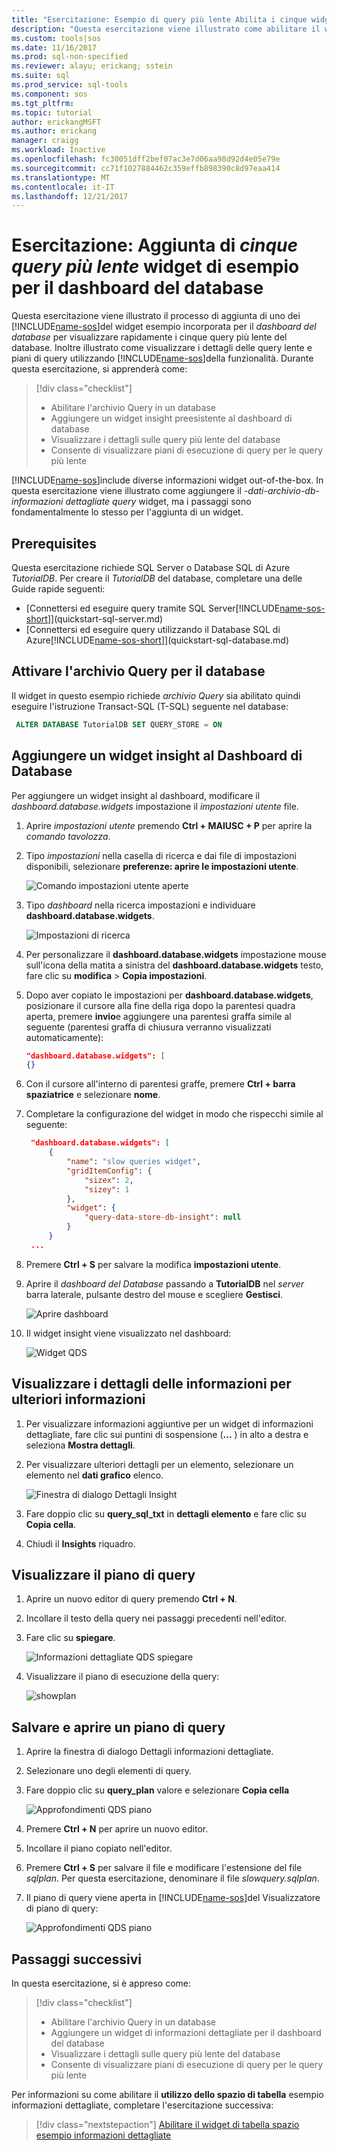 ```yaml
---
title: "Esercitazione: Esempio di query più lente Abilita i cinque widget - Studio operazioni SQL (anteprima) | Documenti Microsoft"
description: "Questa esercitazione viene illustrato come abilitare il widget di esempio le query più lente cinque nel dashboard del database."
ms.custom: tools|sos
ms.date: 11/16/2017
ms.prod: sql-non-specified
ms.reviewer: alayu; erickang; sstein
ms.suite: sql
ms.prod_service: sql-tools
ms.component: sos
ms.tgt_pltfrm: 
ms.topic: tutorial
author: erickangMSFT
ms.author: erickang
manager: craigg
ms.workload: Inactive
ms.openlocfilehash: fc30051dff2bef07ac3e7d06aa98d92d4e05e79e
ms.sourcegitcommit: cc71f1027884462c359effb898390c8d97eaa414
ms.translationtype: MT
ms.contentlocale: it-IT
ms.lasthandoff: 12/21/2017
---
```

# <a name="tutorial-add-the-five-slowest-queries-sample-widget-to-the-database-dashboard"></a>Esercitazione: Aggiunta di *cinque query più lente* widget di esempio per il dashboard del database

Questa esercitazione viene illustrato il processo di aggiunta di uno dei [!INCLUDE[name-sos](../includes/name-sos-short.md)]del widget esempio incorporata per il *dashboard del database* per visualizzare rapidamente i cinque query più lente del database. Inoltre illustrato come visualizzare i dettagli delle query lente e piani di query utilizzando [!INCLUDE[name-sos](../includes/name-sos-short.md)]della funzionalità. Durante questa esercitazione, si apprenderà come:

> [!div class="checklist"]
> * Abilitare l'archivio Query in un database
> * Aggiungere un widget insight preesistente al dashboard di database
> * Visualizzare i dettagli sulle query più lente del database
> * Consente di visualizzare piani di esecuzione di query per le query più lente

[!INCLUDE[name-sos](../includes/name-sos-short.md)]include diverse informazioni widget out-of-the-box. In questa esercitazione viene illustrato come aggiungere il *-dati-archivio-db-informazioni dettagliate query* widget, ma i passaggi sono fondamentalmente lo stesso per l'aggiunta di un widget.

## <a name="prerequisites"></a>Prerequisites

Questa esercitazione richiede SQL Server o Database SQL di Azure *TutorialDB*. Per creare il *TutorialDB* del database, completare una delle Guide rapide seguenti:

- [Connettersi ed eseguire query tramite SQL Server[!INCLUDE[name-sos-short](../includes/name-sos-short.md)]](quickstart-sql-server.md)
- [Connettersi ed eseguire query utilizzando il Database SQL di Azure[!INCLUDE[name-sos-short](../includes/name-sos-short.md)]](quickstart-sql-database.md)



## <a name="turn-on-query-store-for-your-database"></a>Attivare l'archivio Query per il database

Il widget in questo esempio richiede *archivio Query* sia abilitato quindi eseguire l'istruzione Transact-SQL (T-SQL) seguente nel database:

   ```sql
    ALTER DATABASE TutorialDB SET QUERY_STORE = ON
   ```

## <a name="add-an-insight-widget-to-your-database-dashboard"></a>Aggiungere un widget insight al Dashboard di Database

Per aggiungere un widget insight al dashboard, modificare il *dashboard.database.widgets* impostazione il *impostazioni utente* file.

1. Aprire *impostazioni utente* premendo **Ctrl + MAIUSC + P** per aprire la *comando tavolozza*.
2. Tipo *impostazioni* nella casella di ricerca e dai file di impostazioni disponibili, selezionare **preferenze: aprire le impostazioni utente**.

   ![Comando impostazioni utente aperte](./media/tutorial-qds-sql-server/open-user-settings.png)

2. Tipo *dashboard* nella ricerca impostazioni e individuare **dashboard.database.widgets**.

   ![Impostazioni di ricerca](./media/tutorial-qds-sql-server/search-settings.png)

3. Per personalizzare il **dashboard.database.widgets** impostazione mouse sull'icona della matita a sinistra del **dashboard.database.widgets** testo, fare clic su **modifica**  >  **Copia impostazioni**.

4. Dopo aver copiato le impostazioni per **dashboard.database.widgets**, posizionare il cursore alla fine della riga dopo la parentesi quadra aperta, premere **invio**e aggiungere una parentesi graffa simile al seguente (parentesi graffa di chiusura verranno visualizzati automaticamente):

   ```json
   "dashboard.database.widgets": [
   {}
   ```
5. Con il cursore all'interno di parentesi graffe, premere **Ctrl + barra spaziatrice** e selezionare **nome**. 
6. Completare la configurazione del widget in modo che rispecchi simile al seguente:

   ```json
    "dashboard.database.widgets": [
        {
            "name": "slow queries widget",
            "gridItemConfig": {
                "sizex": 2,
                "sizey": 1
            },
            "widget": {
                "query-data-store-db-insight": null
            }
        }
    ...
    ```

5. Premere **Ctrl + S** per salvare la modifica **impostazioni utente**.

6. Aprire il *dashboard del Database* passando a **TutorialDB** nel *server* barra laterale, pulsante destro del mouse e scegliere **Gestisci**.

   ![Aprire dashboard](./media/tutorial-qds-sql-server/insight-open-dashboard.png)

7. Il widget insight viene visualizzato nel dashboard: 

   ![Widget QDS](./media/tutorial-qds-sql-server/insight-qds-result.png)


## <a name="view-insight-details-for-more-information"></a>Visualizzare i dettagli delle informazioni per ulteriori informazioni

1. Per visualizzare informazioni aggiuntive per un widget di informazioni dettagliate, fare clic sui puntini di sospensione (**...** ) in alto a destra e seleziona **Mostra dettagli**.
2. Per visualizzare ulteriori dettagli per un elemento, selezionare un elemento nel **dati grafico** elenco.

   ![Finestra di dialogo Dettagli Insight](./media/tutorial-qds-sql-server/insight-details-dialog.png)

3. Fare doppio clic su **query_sql_txt** in **dettagli elemento** e fare clic su **Copia cella**.

4. Chiudi il **Insights** riquadro.

## <a name="view-the-query-plan"></a>Visualizzare il piano di query 

1. Aprire un nuovo editor di query premendo **Ctrl + N**.

2. Incollare il testo della query nei passaggi precedenti nell'editor.

3. Fare clic su **spiegare**.

   ![Informazioni dettagliate QDS spiegare](./media/tutorial-qds-sql-server/insight-qds-explain.png)

4. Visualizzare il piano di esecuzione della query:

   ![showplan](./media/tutorial-qds-sql-server/showplan.png)

## <a name="save-and-open-a-query-plan"></a>Salvare e aprire un piano di query 

1. Aprire la finestra di dialogo Dettagli informazioni dettagliate.
2. Selezionare uno degli elementi di query.
2. Fare doppio clic su **query_plan** valore e selezionare **Copia cella**

   ![Approfondimenti QDS piano](./media/tutorial-qds-sql-server/insight-qds-plan.png)

3. Premere **Ctrl + N** per aprire un nuovo editor.

4. Incollare il piano copiato nell'editor.

5. Premere **Ctrl + S** per salvare il file e modificare l'estensione del file *sqlplan*. Per questa esercitazione, denominare il file *slowquery.sqlplan*.

6. Il piano di query viene aperta in [!INCLUDE[name-sos](../includes/name-sos-short.md)]del Visualizzatore di piano di query:

   ![Approfondimenti QDS piano](./media/tutorial-qds-sql-server/sqlplan.png)


## <a name="next-steps"></a>Passaggi successivi
In questa esercitazione, si è appreso come:
> [!div class="checklist"]
> * Abilitare l'archivio Query in un database
> * Aggiungere un widget di informazioni dettagliate per il dashboard del database
> * Visualizzare i dettagli sulle query più lente del database
> * Consente di visualizzare piani di esecuzione di query per le query più lente


Per informazioni su come abilitare il **utilizzo dello spazio di tabella** esempio informazioni dettagliate, completare l'esercitazione successiva:

> [!div class="nextstepaction"]
> [Abilitare il widget di tabella spazio esempio informazioni dettagliate](tutorial-table-space-sql-server.md)